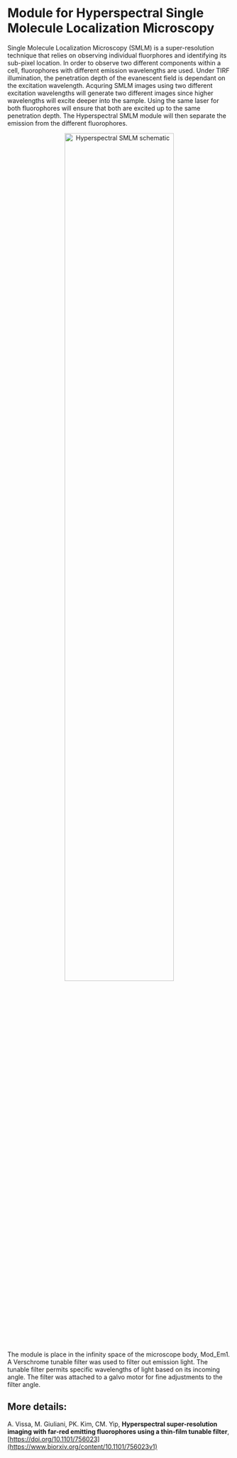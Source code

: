 # Module for Hyperspectral Single Molecule Localization Microscopy

Single Molecule Localization Microscopy (SMLM) is a super-resolution technique that relies on observing individual fluorphores and identifying its sub-pixel location. In order to observe two different components within a cell, fluorophores with different emission wavelengths are used. Under TIRF illumination, the penetration depth of the evanescent field is dependant on the excitation wavelength. Acquring SMLM images using two different excitation wavelengths will generate two different images since higher wavelengths will excite deeper into the sample. Using the same laser for both fluorophores will ensure that both are excited up to the same penetration depth. The Hyperspectral SMLM module will then separate the emission from the different fluorophores.


<p align="center">
	<img src="https://github.com/YipLab/IX83-Modules/blob/master/HyperspectralSMLM/images/schematic.png" alt="Hyperspectral SMLM schematic" width="70%">
</p>


The module is place in the infinity space of the microscope body, Mod_Em1. A Verschrome tunable filter was used to filter out emission light. The tunable filter permits specific wavelengths of light based on its incoming angle. The filter was attached to a galvo motor for fine adjustments to the filter angle. 

## More details:
A. Vissa, M. Giuliani, PK. Kim, CM. Yip, **Hyperspectral super-resolution imaging with far-red emitting fluorophores using a thin-film tunable filter**, [https://doi.org/10.1101/756023](https://www.biorxiv.org/content/10.1101/756023v1)